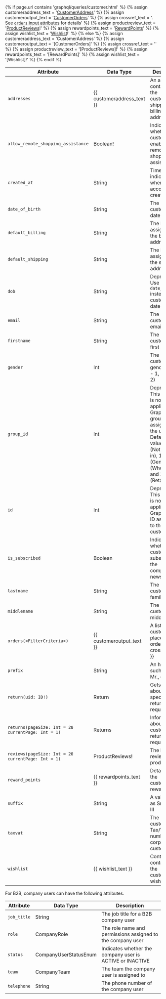 {% if page.url contains 'graphql/queries/customer.html' %}
{% assign customeraddress_text = '[CustomerAddress](#customerAddressOutput)' %}
{% assign customeroutput_text = '[CustomerOrders](#customerOrders)' %}
{% assign crossref_text = '. See [`orders` input attributes](#orders) for details' %}
{% assign productreview_text = '[ProductReviews](#ProductReviews)!' %}
{% assign rewardpoints_text = '[RewardPoints](#RewardPoints)' %}
{% assign wishlist_text = '[Wishlist](#Wishlist)!' %}
{% else %}
{% assign customeraddress_text = 'CustomerAddress' %}
{% assign customeroutput_text = '[CustomerOrders]' %}
{% assign crossref_text = '' %}
{% assign productreview_text = '[ProductReviews]!' %}
{% assign rewardpoints_text = '[RewardPoints]' %}
{% assign wishlist_text = '[Wishlist]!' %}
{% endif %}

Attribute |  Data Type | Description
--- | --- | ---
`addresses` | {{ customeraddress_text }}  | An array containing the customer's shipping and billing addresses
`allow_remote_shopping_assistance` | Boolean! | Indicates whether the customer has enabled remote shopping assistance
`created_at` | String | Timestamp indicating when the account was created
`date_of_birth` | String | The customer's date of birth
`default_billing` | String | The ID assigned to the billing address
`default_shipping` | String | The ID assigned to the shipping address
`dob` | String | Deprecated. Use `date_of_birth` instead. The customer's date of birth
`email` | String | The customer's email address
`firstname` | String | The customer's first name
`gender` | Int | The customer's gender (Male - 1, Female - 2)
`group_id` | Int | Deprecated. This attribute is not applicable for GraphQL. The group assigned to the user. Default values are 0 (Not logged in), 1 (General), 2 (Wholesale), and 3 (Retailer)
`id` | Int | Deprecated. This attribute is not applicable for GraphQL.The ID assigned to the customer
`is_subscribed` | Boolean | Indicates whether the customer is subscribed to the company's newsletter
`lastname` | String | The customer's family name
`middlename` |String | The customer's middle name
`orders(<FilterCriteria>)` | {{ customeroutput_text }} | A list of the customer's placed orders{{ crossref_text }}
`prefix` | String | An honorific, such as Dr., Mr., or Mrs.
`return(uid: ID!)` | Return | Gets details about the specified return request
`returns(pageSize: Int = 20 currentPage: Int = 1)` | Returns | Information about the customer's return requests
`reviews(pageSize: Int = 20 currentPage: Int = 1)` | ProductReviews! | The list of reviews of the product
`reward_points` | {{ rewardpoints_text }} | Details about the customer's reward points
`suffix` | String | A value such as Sr., Jr., or III
`taxvat` | String | The customer's Tax/VAT number (for corporate customers)
`wishlist` | {{ wishlist_text }} | Contains the contents of the customer's wish lists

For B2B, company users can have the following attributes.

Attribute |  Data Type | Description
--- | --- | ---
`job_title` | String | The job title for a B2B company user
`role`| CompanyRole | The role name and permissions assigned to the company user
`status` | CompanyUserStatusEnum | Indicates whether the company user is ACTIVE or INACTIVE
`team` | CompanyTeam | The team the company user is assigned to
`telephone` | String | The phone number of the company user
